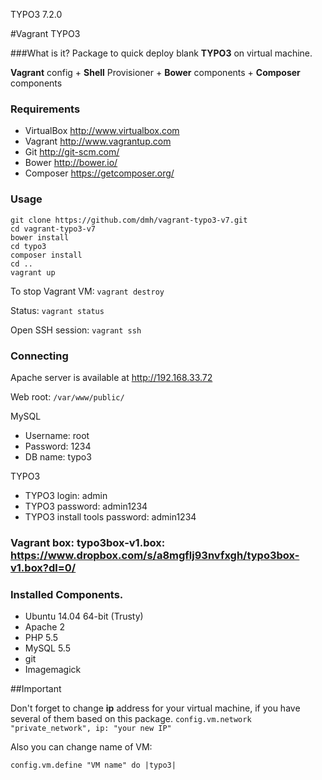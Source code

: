 TYPO3 7.2.0

#Vagrant TYPO3

###What is it?
Package to quick deploy blank **TYPO3** on virtual machine.

**Vagrant** config + **Shell** Provisioner + **Bower** components + **Composer** components

### Requirements

- VirtualBox <http://www.virtualbox.com>
- Vagrant <http://www.vagrantup.com>
- Git <http://git-scm.com/>
- Bower <http://bower.io/>
- Composer <https://getcomposer.org/>

### Usage

```
git clone https://github.com/dmh/vagrant-typo3-v7.git
cd vagrant-typo3-v7
bower install
cd typo3
composer install
cd ..
vagrant up
```

To stop Vagrant VM: `vagrant destroy`

Status:  `vagrant status`

Open SSH session: `vagrant ssh`

### Connecting

Apache server is available at http://192.168.33.72

Web root: `/var/www/public/`

MySQL

- Username: root
- Password: 1234
- DB name: typo3

TYPO3

- TYPO3 login: admin
- TYPO3 password: admin1234
- TYPO3 install tools password: admin1234

### Vagrant box: typo3box-v1.box: <https://www.dropbox.com/s/a8mgflj93nvfxgh/typo3box-v1.box?dl=0/>

### Installed Components.
- Ubuntu 14.04 64-bit (Trusty)
- Apache 2
- PHP 5.5
- MySQL 5.5
- git
- Imagemagick

##Important

Don't forget to change __ip__ address for your virtual machine, if you have several of them based on this package.
`config.vm.network "private_network", ip: "your new IP"`

Also you can change name of VM:

`config.vm.define "VM name" do |typo3|`
